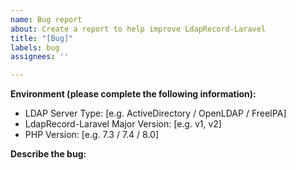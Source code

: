 ```yaml
---
name: Bug report
about: Create a report to help improve LdapRecord-Laravel
title: "[Bug]"
labels: bug
assignees: ''

---
```


**Environment (please complete the following information):**
 - LDAP Server Type: [e.g. ActiveDirectory / OpenLDAP / FreeIPA]
 - LdapRecord-Laravel Major Version: [e.g. v1, v2]
 - PHP Version: [e.g. 7.3 / 7.4 / 8.0]

**Describe the bug:**
